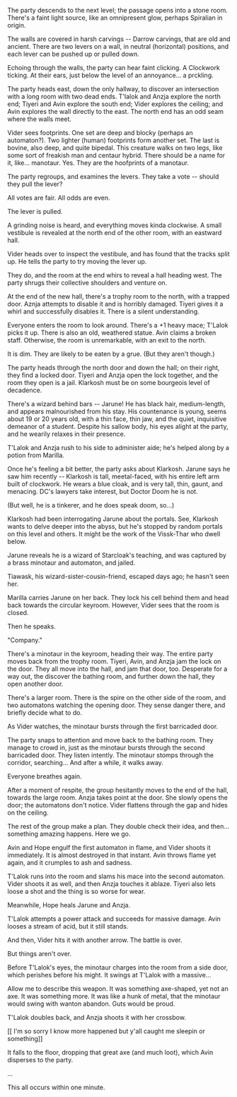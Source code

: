 The party descends to the next level; the passage opens into a stone room. There's a faint light source, like an omnipresent glow, perhaps Spiralian in origin.

The walls are covered in harsh carvings -- Darrow carvings, that are old and ancient. There are two levers on a wall, in neutral (horizontal) positions, and each lever can be pushed up or pulled down.

Echoing through the walls, the party can hear faint clicking. A Clockwork ticking. At their ears, just below the level of an annoyance... a prckling.

The party heads east, down the only hallway, to discover an intersection with a long room with two dead ends. T'lalok and Anzja explore the north end; Tiyeri and Avin explore the south end; Vider explores the ceiling; and Avin explores the wall directly to the east. The north end has an odd seam where the walls meet.

Vider sees footprints. One set are deep and blocky (perhaps an automaton?). Two lighter (human) footprints form another set. The last is bovine, also deep, and quite bipedal. This creature walks on two legs, like some sort of freakish man and centaur hybrid. There should be a name for it, like... manotaur. Yes. They are the hoofprints of a manotaur.

The party regroups, and examines the levers. They take a vote -- should they pull the lever?

All votes are fair. All odds are even.

The lever is pulled.

A grinding noise is heard, and everything moves kinda clockwise. A small vestibule is revealed at the north end of the other room, with an eastward hall.

Vider heads over to inspect the vestibule, and has found that the tracks split up. He tells the party to try moving the lever up.

They do, and the room at the end whirs to reveal a hall heading west. The party shrugs their collective shoulders and venture on.

At the end of the new hall, there's a trophy room to the north, with a trapped door. Aznja attempts to disable it and is horribly damaged. Tiyeri gives it a whirl and successfully disables it. There is a silent understanding.

Everyone enters the room to look around. There's a +1 heavy mace; T'Lalok picks it up. There is also an old, weathered statue. Avin claims a broken staff. Otherwise, the room is unremarkable, with an exit to the north.

It is dim. They are likely to be eaten by a grue. (But they aren't though.)

The party heads through the north door and down the hall; on their right, they find a locked door. Tiyeri and Anzja open the lock together, and the room they open is a jail. Klarkosh must be on some bourgeois level of decadence.

There's a wizard behind bars -- Jarune! He has black hair, medium-length, and appears malnourished from his stay. His countenance is young, seems about 19 or 20 years old, with a thin face, thin jaw, and the quiet, inquisitive demeanor of a student. Despite his sallow body, his eyes alight at the party, and he wearily relaxes in their presence.

T'Lalok and Anzja rush to his side to administer aide; he's helped along by a potion from Marilla.

Once he's feeling a bit better, the party asks about Klarkosh. Jarune says he saw him recently -- Klarkosh is tall, meetal-faced, with his entire left arm built of clockwork. He wears a blue cloak, and is very tall, thin, gaunt, and menacing. DC's lawyers take interest, but Doctor Doom he is not.

(But well, he is a tinkerer, and he does speak doom, so...)

Klarkosh had been interrogating Jarune about the portals. See, Klarkosh wants to delve deeper into the abyss, but he's stopped by random portals on this level and others. It might be the work of the Vissk-Thar who dwell below.

Jarune reveals he is a wizard of Starcloak's teaching, and was captured by a brass minotaur and automaton, and jailed.

Tiawask, his wizard-sister-cousin-friend, escaped days ago; he hasn't seen her.

Marilla carries Jarune on her back. They lock his cell behind them and head back towards the circular keyroom. However, Vider sees that the room is closed.

Then he speaks.

"Company."

There's a minotaur in the keyroom, heading their way. The entire party moves back from the trophy room. Tiyeri, Avin, and Anzja jam the lock on the door. They all move into the hall, and jam that door, too. Desperate for a way out, the discover the bathing room, and further down the hall, they open another door.

There's a larger room. There is the spire on the other side of the room, and two automatons watching the opening door. They sense danger there, and briefly decide what to do.

As Vider watches, the minotaur bursts through the first barricaded door.

The party snaps to attention and move back to the bathing room. They manage to crowd in, just as the minotaur bursts through the second barricaded door. They listen intently. The minotaur stomps through the corridor, searching... And after a while, it walks away.

Everyone breathes again.

After a moment of respite, the group hesitantly moves to the end of the hall, towards the large room. Anzja takes point at the door. She slowly opens the door; the automatons don't notice. Vider flattens through the gap and hides on the ceiling.

The rest of the group make a plan. They double check their idea, and then... something amazing happens. Here we go.

Avin and Hope engulf the first automaton in flame, and Vider shoots it immediately. It is almost destroyed in that instant. Avin throws flame yet again, and it crumples to ash and sadness.

T'Lalok runs into the room and slams his mace into the second automaton. Vider shoots it as well, and then Anzja touches it ablaze. Tiyeri also lets loose a shot and the thing is so worse for wear.

Meanwhile, Hope heals Jarune and Anzja.

T'Lalok attempts a power attack and succeeds for massive damage. Avin looses a stream of acid, but it still stands.

And then, Vider hits it with another arrow. The battle is over.

But things aren't over.

Before T'Lalok's eyes, the minotaur charges into the room from a side door, which perishes before his might. It swings at T'Lalok with a massive...

Allow me to describe this weapon. It was something axe-shaped, yet not an axe. It was something more. It was like a hunk of metal, that the minotaur would swing with wanton abandon. Guts would be proud.

T'Lalok doubles back, and Anzja shoots it with her crossbow.

[[ I'm so sorry I know more happened but y'all caught me sleepin or something]]

It falls to the floor, dropping that great axe (and much loot), which Avin disperses to the party.

...

This all occurs within one minute.
